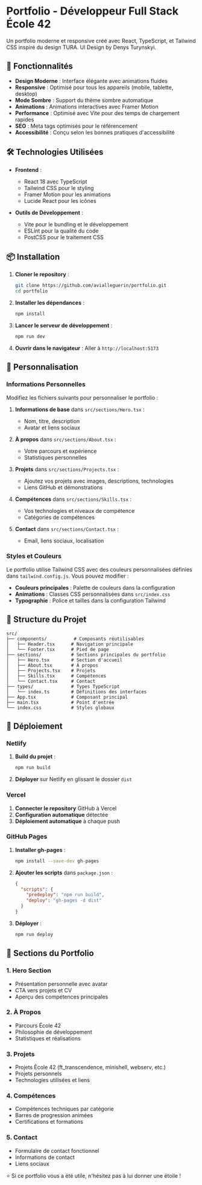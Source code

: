 # Portfolio - Développeur Full Stack École 42

Un portfolio moderne et responsive créé avec React, TypeScript, et Tailwind CSS inspiré du design TURA. UI Design by Denys Turynskyi.

## 🚀 Fonctionnalités

- **Design Moderne** : Interface élégante avec animations fluides
- **Responsive** : Optimisé pour tous les appareils (mobile, tablette, desktop)
- **Mode Sombre** : Support du thème sombre automatique
- **Animations** : Animations interactives avec Framer Motion
- **Performance** : Optimisé avec Vite pour des temps de chargement rapides
- **SEO** : Meta tags optimisés pour le référencement
- **Accessibilité** : Conçu selon les bonnes pratiques d'accessibilité

## 🛠️ Technologies Utilisées

- **Frontend** :
  - React 18 avec TypeScript
  - Tailwind CSS pour le styling
  - Framer Motion pour les animations
  - Lucide React pour les icônes

- **Outils de Développement** :
  - Vite pour le bundling et le développement
  - ESLint pour la qualité du code
  - PostCSS pour le traitement CSS

## 📦 Installation

1. **Cloner le repository** :
   ```bash
   git clone https://github.com/avialleguerin/portfolio.git
   cd portfolio
   ```

2. **Installer les dépendances** :
   ```bash
   npm install
   ```

3. **Lancer le serveur de développement** :
   ```bash
   npm run dev
   ```

4. **Ouvrir dans le navigateur** :
   Aller à `http://localhost:5173`

## 🎨 Personnalisation

### Informations Personnelles

Modifiez les fichiers suivants pour personnaliser le portfolio :

1. **Informations de base** dans `src/sections/Hero.tsx` :
   - Nom, titre, description
   - Avatar et liens sociaux

2. **À propos** dans `src/sections/About.tsx` :
   - Votre parcours et expérience
   - Statistiques personnelles

3. **Projets** dans `src/sections/Projects.tsx` :
   - Ajoutez vos projets avec images, descriptions, technologies
   - Liens GitHub et démonstrations

4. **Compétences** dans `src/sections/Skills.tsx` :
   - Vos technologies et niveaux de compétence
   - Catégories de compétences

5. **Contact** dans `src/sections/Contact.tsx` :
   - Email, liens sociaux, localisation

### Styles et Couleurs

Le portfolio utilise Tailwind CSS avec des couleurs personnalisées définies dans `tailwind.config.js`. Vous pouvez modifier :

- **Couleurs principales** : Palette de couleurs dans la configuration
- **Animations** : Classes CSS personnalisées dans `src/index.css`
- **Typographie** : Police et tailles dans la configuration Tailwind

## 📂 Structure du Projet

```
src/
├── components/          # Composants réutilisables
│   ├── Header.tsx      # Navigation principale
│   └── Footer.tsx      # Pied de page
├── sections/           # Sections principales du portfolio
│   ├── Hero.tsx        # Section d'accueil
│   ├── About.tsx       # À propos
│   ├── Projects.tsx    # Projets
│   ├── Skills.tsx      # Compétences
│   └── Contact.tsx     # Contact
├── types/              # Types TypeScript
│   └── index.ts        # Définitions des interfaces
├── App.tsx             # Composant principal
├── main.tsx            # Point d'entrée
└── index.css           # Styles globaux
```

## 🚀 Déploiement

### Netlify

1. **Build du projet** :
   ```bash
   npm run build
   ```

2. **Déployer** sur Netlify en glissant le dossier `dist`

### Vercel

1. **Connecter le repository** GitHub à Vercel
2. **Configuration automatique** détectée
3. **Déploiement automatique** à chaque push

### GitHub Pages

1. **Installer gh-pages** :
   ```bash
   npm install --save-dev gh-pages
   ```

2. **Ajouter les scripts** dans `package.json` :
   ```json
   {
     "scripts": {
       "predeploy": "npm run build",
       "deploy": "gh-pages -d dist"
     }
   }
   ```

3. **Déployer** :
   ```bash
   npm run deploy
   ```

## 📱 Sections du Portfolio

### 1. Hero Section
- Présentation personnelle avec avatar
- CTA vers projets et CV
- Aperçu des compétences principales

### 2. À Propos
- Parcours École 42
- Philosophie de développement
- Statistiques et réalisations

### 3. Projets
- Projets École 42 (ft_transcendence, minishell, webserv, etc.)
- Projets personnels
- Technologies utilisées et liens

### 4. Compétences
- Compétences techniques par catégorie
- Barres de progression animées
- Certifications et formations

### 5. Contact
- Formulaire de contact fonctionnel
- Informations de contact
- Liens sociaux

⭐ Si ce portfolio vous a été utile, n'hésitez pas à lui donner une étoile !

